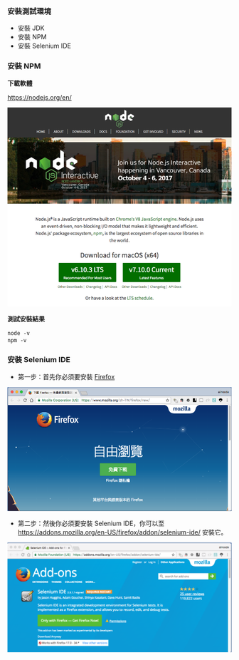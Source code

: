 ### 安裝測試環境

* 安裝 JDK
* 安裝 NPM
* 安裝 Selenium IDE

### 安裝 NPM

**下載軟體**

<https://nodejs.org/en/>

![](assets/node-website.png)

**測試安裝結果**

```
node -v
npm -v
```

### 安裝 Selenium IDE

* 第一步：首先你必須要安裝 [Firefox](https://www.mozilla.org/zh-TW/firefox/new/)

![](assets/firefox.png)

* 第二步：然後你必須要安裝 Selenium IDE，你可以至 <https://addons.mozilla.org/en-US/firefox/addon/selenium-ide/> 安裝它。

![](assets/selenium-ide.png)
